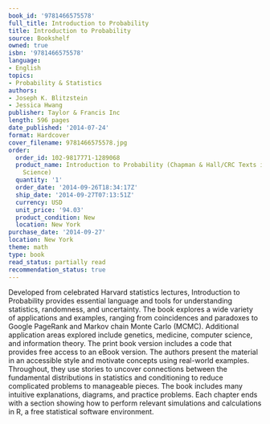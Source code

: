 ```yaml
---
book_id: '9781466575578'
full_title: Introduction to Probability
title: Introduction to Probability
source: Bookshelf
owned: true
isbn: '9781466575578'
language:
- English
topics:
- Probability & Statistics
authors:
- Joseph K. Blitzstein
- Jessica Hwang
publisher: Taylor & Francis Inc
length: 596 pages
date_published: '2014-07-24'
format: Hardcover
cover_filename: 9781466575578.jpg
order:
  order_id: 102-9817771-1289068
  product_name: Introduction to Probability (Chapman & Hall/CRC Texts in Statistical
    Science)
  quantity: '1'
  order_date: '2014-09-26T18:34:17Z'
  ship_date: '2014-09-27T07:13:51Z'
  currency: USD
  unit_price: '94.03'
  product_condition: New
  location: New York
purchase_date: '2014-09-27'
location: New York
theme: math
type: book
read_status: partially read
recommendation_status: true
---
```

Developed from celebrated Harvard statistics lectures, Introduction to Probability provides essential language and tools for understanding statistics, randomness, and uncertainty. The book explores a wide variety of applications and examples, ranging from coincidences and paradoxes to Google PageRank and Markov chain Monte Carlo (MCMC). Additional application areas explored include genetics, medicine, computer science, and information theory. The print book version includes a code that provides free access to an eBook version. The authors present the material in an accessible style and motivate concepts using real-world examples. Throughout, they use stories to uncover connections between the fundamental distributions in statistics and conditioning to reduce complicated problems to manageable pieces. The book includes many intuitive explanations, diagrams, and practice problems. Each chapter ends with a section showing how to perform relevant simulations and calculations in R, a free statistical software environment.
